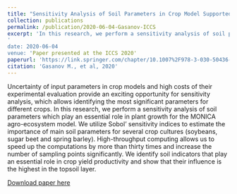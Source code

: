 ```yaml
---
title: "Sensitivity Analysis of Soil Parameters in Crop Model Supported with High-Throughput Computing"
collection: publications
permalink: /publication/2020-06-04-Gasanov-ICCS
excerpt: 'In this research, we perform a sensitivity analysis of soil parameters which play an essential role in plant growth for the MONICA agro-ecosystem model. We utilize Sobol' sensitivity indices to estimate the importance of main soil parameters for several crop cultures (soybeans, sugar beet and spring barley).
'
date: 2020-06-04
venue: 'Paper presented at the ICCS 2020'
paperurl: 'https://link.springer.com/chapter/10.1007%2F978-3-030-50436-6_54'
citation: 'Gasanov M., et al, 2020'
---
```

Uncertainty of input parameters in crop models and high costs of their experimental evaluation provide an exciting opportunity for sensitivity analysis, which allows identifying the most significant parameters for different crops. In this research, we perform a sensitivity analysis of soil parameters which play an essential role in plant growth for the MONICA agro-ecosystem model. We utilize Sobol’ sensitivity indices to estimate the importance of main soil parameters for several crop cultures (soybeans, sugar beet and spring barley). High-throughput computing allows us to speed up the computations by more than thirty times and increase the number of sampling points significantly. We identify soil indicators that play an essential role in crop yield productivity and show that their influence is the highest in the topsoil layer.

[Download paper here](https://link.springer.com/chapter/10.1007%2F978-3-030-50436-6_54)

